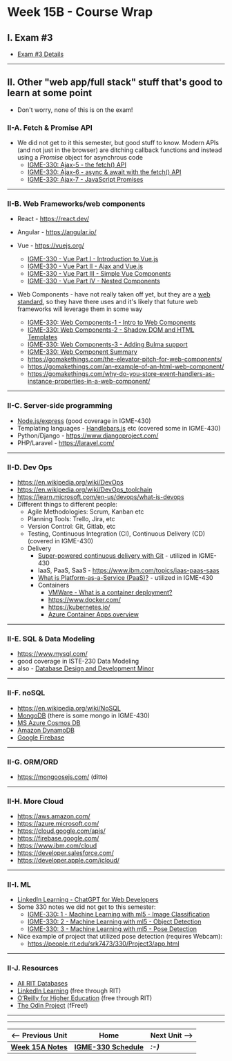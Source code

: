 # Week 15B - Course Wrap

## I. Exam #3
- [Exam #3 Details](../notes/exam-3-details.md)

---

## II. Other "web app/full stack" stuff that's good to learn at some point 
- Don't worry, none of this is on the exam!

### II-A. Fetch & Promise API
- We did not get to it this semester, but good stuff to know. Modern APIs (and not just in the browser) are ditching callback functions and instead using a *Promise* object for asynchrous code
  - [IGME-330: Ajax-5 - the fetch() API](https://github.com/tonethar/IGME-330-Master/blob/master/notes/HW-ajax-5.md)
  - [IGME-330: Ajax-6 - async & await with the fetch() API](https://github.com/tonethar/IGME-330-Master/blob/master/notes/HW-ajax-6.md)
  - [IGME-330: Ajax-7 - JavaScript Promises](https://github.com/tonethar/IGME-330-Master/blob/master/notes/HW-ajax-7.md)

---

### II-B. Web Frameworks/web components

- React - https://react.dev/
- Angular - https://angular.io/
- Vue - https://vuejs.org/
  - [IGME-330 - Vue Part I - Introduction to Vue.js](https://github.com/tonethar/IGME-330-Master/blob/master/notes/vue-1.md) 
  - [IGME-330 - Vue Part II - Ajax and Vue.js ](https://github.com/tonethar/IGME-330-Master/blob/master/notes/vue-2.md)
  - [IGME-330 - Vue Part III - Simple Vue Components](https://github.com/tonethar/IGME-330-Master/blob/master/notes/vue-3.md)
  - [IGME-330 - Vue Part IV - Nested Components](https://github.com/tonethar/IGME-330-Master/blob/master/notes/vue-4.md)
    
- Web Components - have not really taken off yet, but they are a [web standard](https://developer.mozilla.org/en-US/docs/Web/API/Web_Components), so they have there uses and it's likely that future web frameworks will leverage them in some way
  - [IGME-330: Web Components-1 - Intro to Web Components](https://github.com/tonethar/IGME-330-spring-2023/blob/main/notes/wc-1.md)
  - [IGME-330: Web Components-2 - Shadow DOM and HTML Templates](https://github.com/tonethar/IGME-330-spring-2023/blob/main/notes/wc-2.md)
  - [IGME-330: Web Components-3 - Adding Bulma support](https://github.com/tonethar/IGME-330-spring-2023/blob/main/notes/wc-3.md)
  - [IGME-330: Web Component Summary](https://github.com/tonethar/IGME-330-Master/blob/master/notes/wc-summary.md)
  - https://gomakethings.com/the-elevator-pitch-for-web-components/
  - https://gomakethings.com/an-example-of-an-html-web-component/
  - https://gomakethings.com/why-do-you-store-event-handlers-as-instance-properties-in-a-web-component/

---

### II-C. Server-side programming
- [Node.js/express](https://expressjs.com/)  (good coverage in IGME-430)
- Templating languages - [Handlebars.js](https://handlebarsjs.com/) etc (covered some in IGME-430)
- Python/Django - https://www.djangoproject.com/
- PHP/Laravel - https://laravel.com/
  
---

### II-D. Dev Ops
- https://en.wikipedia.org/wiki/DevOps
- https://en.wikipedia.org/wiki/DevOps_toolchain
- https://learn.microsoft.com/en-us/devops/what-is-devops
- Different things to different people:
  - Agile Methodologies: Scrum, Kanban etc
  - Planning Tools: Trello, Jira, etc
  - Version Control: Git, Gitlab, etc
  - Testing, Continuous Integration (CI), Continuous Delivery (CD) (covered in IGME-430)
  - Delivery
    - [Super-powered continuous delivery with Git](https://www.atlassian.com/continuous-delivery/principles/git-and-continuous-delivery) - utilized in IGME-430
    - IaaS, PaaS, SaaS - https://www.ibm.com/topics/iaas-paas-saas
    - [What is Platform-as-a-Service (PaaS)?](https://www.ibm.com/topics/paas) - utilized in IGME-430
    - Containers
      - [VMWare - What is a container deployment?](https://www.vmware.com/topics/glossary/content/container-deployment.html)
      - https://www.docker.com/
      - https://kubernetes.io/
      - [Azure Container Apps overview](https://learn.microsoft.com/en-us/azure/container-apps/overview)
    
---

### II-E. SQL & Data Modeling
- https://www.mysql.com/
- good coverage in ISTE-230 Data Modeling
- also - [Database Design and Development Minor](https://www.rit.edu/study/database-design-and-development-minor)

---

### II-F. noSQL
- https://en.wikipedia.org/wiki/NoSQL
- [MongoDB](https://www.mongodb.com) (there is some mongo in IGME-430)
- [MS Azure Cosmos DB](https://azure.microsoft.com/en-us/products/cosmos-db/)
- [Amazon DynamoDB](https://aws.amazon.com/pm/dynamodb)
- [Google Firebase](https://firebase.google.com/)
---

### II-G. ORM/ORD
- https://mongoosejs.com/ (ditto)
  
---

### II-H. More Cloud
- https://aws.amazon.com/
- https://azure.microsoft.com/
- https://cloud.google.com/apis/
- https://firebase.google.com/
- https://www.ibm.com/cloud
- https://developer.salesforce.com/
- https://developer.apple.com/icloud/
  
---

### II-I. ML
- [LinkedIn Learning - ChatGPT for Web Developers](https://www.linkedin.com/learning/chatgpt-for-web-developers/accelerate-your-web-development-process?u=42272537)
- Some 330 notes we did not get to this semester:
  - [IGME-330: 1 - Machine Learning with ml5 - Image Classification](https://github.com/tonethar/IGME-330-Master/blob/master/notes/1-ml-pre-trained-models.md)
  - [IGME-330: 2 - Machine Learning with ml5 - Object Detection](https://github.com/tonethar/IGME-330-Master/blob/master/notes/2-ml-object-detection.md)
  - [IGME-330: 3 - Machine Learning with ml5 - Pose Detection](https://github.com/tonethar/IGME-330-Master/blob/master/notes/3-ml-posenet.md)
- Nice example of project that utilized pose detection (requires Webcam):
  - https://people.rit.edu/srk7473/330/Project3/app.html

---

### II-J. Resources
- [All RIT Databases](https://library.rit.edu/dbfinder/index.php?query=*%3A*)
- [LinkedIn Learning](https://www.linkedin.com/checkpoint/enterprise/login/42272537?application=learning) (free through RIT)
- [O’Reilly for Higher Education](https://go.oreilly.com/rochester-institute-of-technology) (free through RIT)
- [The Odin Project](https://www.theodinproject.com/) (fFree!)


---
---

| <-- Previous Unit | Home | Next Unit -->
| --- | --- | --- 
| [**Week 15A Notes**](15A.md)  |  [**IGME-330 Schedule**](../schedule.md) | ***:-)***
